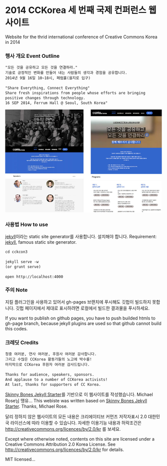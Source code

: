 # 2014 CCKorea 세 번째 국제 컨퍼런스 웹사이트
Website for the thrid international conference of Creative Commons Korea in 2014


### 행사 개요 Event Outline

```
"모든 것을 공유하고 모든 것을 연결하라."
기술로 긍정적인 변화를 만들어 내는 사람들의 생각과 경험을 공유합니다.
2014년 9월 16일 10~18시, 페럼홀(을지로 입구)

"Share Everything, Connect Everything"
Share fresh inspirations from people whose efforts are bringing positive changes through technology.
16 SEP 2014, Ferrum Hall @ Seoul, South Korea"
```
![screenshot of cckcon3](screenshot.jpg)

### 사용법 How to use
[jekyll](https://github.com/jekyll/jekyll)이라는 static site generator를 사용합니다. 설치해야 합니다.
Requirement: [jekyll](https://github.com/jekyll/jekyll), famous static site generator.

```
cd cckcon3

jekyll serve -w
(or grunt serve)

open http://localhost:4000
```


### 주의 Note

지킬 플러그인을 사용하고 있어서 gh-pages 브랜치에 푸시해도 깃헙이 빌드하지 못합니다. 깃헙 페이지에서 제대로 표시하려면 로컬에서 빌드한 결과물을 푸시하세요.

If you want to publish on github pages, you have to push builded htmls to gh-page branch, because jekyll plugins are used so that github cannot build this codes.



### 크레딧 Credits
```
청중 여러분, 연사 여러분, 후원사 여러분 감사합니다.
그리고 수많은 CCKorea 활동가들의 노고에 박수를!
마지막으로 CCKorea 후원자 여러분 감사드립니다.

Thanks for audience, speakers, sponsors.
And applause to a number of CCKorea activists!
At last, thanks for supporters of CC Korea.
```

[Skinny Bones Jekyll Starter](https://github.com/mmistakes/skinny-bones-jekyll)를 기반으로 이 웹사이트를 작성했습니다. Michael Rose님 땡유...
This webiste was written based on [Skinny Bones Jekyll Starter](https://github.com/mmistakes/skinny-bones-jekyll). Thanks, Michael Rose.


달리 정하지 않은 웹사이트의 모든 내용은 크리에이티브 커먼즈 저작자표시 2.0 대한민국 라이선스에 따라 이용할 수 있습니다.
자세한 이용기능 내용과 허락조건은 http://creativecommons.org/licences/by/2.0/kr 를 보세요.

Except where otherwise noted, contents on this site are licensed under a Creative Commons Attribution 2.0 Korea License.
See http://creativecommons.org/licences/by/2.0/kr for details.


MIT licensed...
